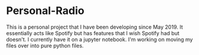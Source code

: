 # Personal-Radio
This is a personal project that I have been developing since May 2019. It essentially acts like Spotify but has features that I wish Spotify had but doesn't. I currently have it on a jupyter notebook. I'm working on moving my files over into pure python files.
